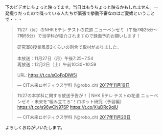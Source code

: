 下のビデオにちょっと映ってます。当日はもうちょっと映るかもしれません。一発撮りだったので喋っている人たちが緊張で挙動不審なのはご愛嬌ということで・・・

<blockquote class="twitter-tweet" data-lang="ja"><p lang="ja" dir="ltr">11/27（月）のNHK Eテレ テストの花道 ニューベンゼミ（午後7時25分～7時55分）で当学科が紹介されますので録画予約お願いします！<br><br>研究室8授業風景2くらいの割合で取材がありました。<br><br>本放送：11月27日（月）午後7:25~7:54<br>再放送：12月2日（土）午前10:30~10:59<br><br>URL: <a href="https://t.co/sCoFpDIW5i">https://t.co/sCoFpDIW5i</a></p>&mdash; CIT未来ロボティクス学科 (\@robo_cit) <a href="https://twitter.com/robo_cit/status/932394278440939520?ref_src=twsrc%5Etfw">2017年11月19日</a></blockquote>
<script async src="https://platform.twitter.com/widgets.js" charset="utf-8"></script>

<blockquote class="twitter-tweet" data-lang="ja"><p lang="ja" dir="ltr">11/27の本学科に関する放送予告が！ | NHK Eテレ テストの花道 ニューベンゼミ - 未来を“組み立てろ”！ロボット研究（予習編） <a href="https://t.co/s96wCN976P">https://t.co/s96wCN976P</a> <a href="https://t.co/XiuDRc9qlU">https://t.co/XiuDRc9qlU</a></p>&mdash; CIT未来ロボティクス学科 (\@robo_cit) <a href="https://twitter.com/robo_cit/status/932601027466899456?ref_src=twsrc%5Etfw">2017年11月20日</a></blockquote>
<script async src="https://platform.twitter.com/widgets.js" charset="utf-8"></script>

よろしくおねがいいたします。

